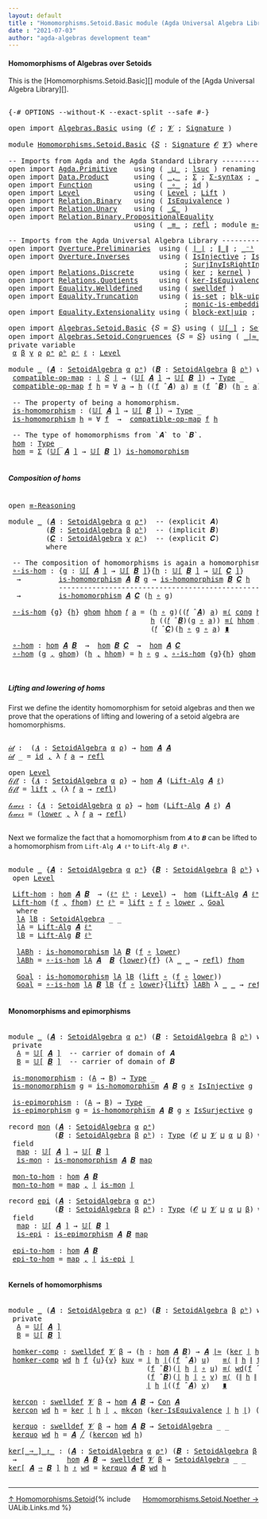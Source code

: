 ```yaml
---
layout: default
title : "Homomorphisms.Setoid.Basic module (Agda Universal Algebra Library)"
date : "2021-07-03"
author: "agda-algebras development team"
---
```


#### <a id="homomorphisms-of-algebras-over-setoids">Homomorphisms of Algebras over Setoids</a>

This is the [Homomorphisms.Setoid.Basic][] module of the [Agda Universal Algebra Library][].

<pre class="Agda">

<a id="368" class="Symbol">{-#</a> <a id="372" class="Keyword">OPTIONS</a> <a id="380" class="Pragma">--without-K</a> <a id="392" class="Pragma">--exact-split</a> <a id="406" class="Pragma">--safe</a> <a id="413" class="Symbol">#-}</a>

<a id="418" class="Keyword">open</a> <a id="423" class="Keyword">import</a> <a id="430" href="Algebras.Basic.html" class="Module">Algebras.Basic</a> <a id="445" class="Keyword">using</a> <a id="451" class="Symbol">(</a><a id="452" href="Algebras.Basic.html#1142" class="Generalizable">𝓞</a> <a id="454" class="Symbol">;</a> <a id="456" href="Algebras.Basic.html#1144" class="Generalizable">𝓥</a> <a id="458" class="Symbol">;</a> <a id="460" href="Algebras.Basic.html#3870" class="Function">Signature</a> <a id="470" class="Symbol">)</a>

<a id="473" class="Keyword">module</a> <a id="480" href="Homomorphisms.Setoid.Basic.html" class="Module">Homomorphisms.Setoid.Basic</a> <a id="507" class="Symbol">{</a><a id="508" href="Homomorphisms.Setoid.Basic.html#508" class="Bound">𝑆</a> <a id="510" class="Symbol">:</a> <a id="512" href="Algebras.Basic.html#3870" class="Function">Signature</a> <a id="522" href="Algebras.Basic.html#1142" class="Generalizable">𝓞</a> <a id="524" href="Algebras.Basic.html#1144" class="Generalizable">𝓥</a><a id="525" class="Symbol">}</a> <a id="527" class="Keyword">where</a>

<a id="534" class="Comment">-- Imports from Agda and the Agda Standard Library ------------------------------------------</a>
<a id="628" class="Keyword">open</a> <a id="633" class="Keyword">import</a> <a id="640" href="Agda.Primitive.html" class="Module">Agda.Primitive</a>    <a id="658" class="Keyword">using</a> <a id="664" class="Symbol">(</a> <a id="666" href="Agda.Primitive.html#810" class="Primitive Operator">_⊔_</a> <a id="670" class="Symbol">;</a> <a id="672" href="Agda.Primitive.html#780" class="Primitive">lsuc</a> <a id="677" class="Symbol">)</a> <a id="679" class="Keyword">renaming</a> <a id="688" class="Symbol">(</a> <a id="690" href="Agda.Primitive.html#326" class="Primitive">Set</a> <a id="694" class="Symbol">to</a> <a id="697" class="Primitive">Type</a> <a id="702" class="Symbol">)</a>
<a id="704" class="Keyword">open</a> <a id="709" class="Keyword">import</a> <a id="716" href="Data.Product.html" class="Module">Data.Product</a>      <a id="734" class="Keyword">using</a> <a id="740" class="Symbol">(</a> <a id="742" href="Agda.Builtin.Sigma.html#236" class="InductiveConstructor Operator">_,_</a> <a id="746" class="Symbol">;</a> <a id="748" href="Agda.Builtin.Sigma.html#166" class="Record">Σ</a> <a id="750" class="Symbol">;</a> <a id="752" href="Data.Product.html#916" class="Function">Σ-syntax</a> <a id="761" class="Symbol">;</a> <a id="763" href="Data.Product.html#1167" class="Function Operator">_×_</a> <a id="767" class="Symbol">)</a>
<a id="769" class="Keyword">open</a> <a id="774" class="Keyword">import</a> <a id="781" href="Function.html" class="Module">Function</a>          <a id="799" class="Keyword">using</a> <a id="805" class="Symbol">(</a> <a id="807" href="Function.Base.html#1031" class="Function Operator">_∘_</a> <a id="811" class="Symbol">;</a> <a id="813" href="Function.Base.html#615" class="Function">id</a> <a id="816" class="Symbol">)</a>
<a id="818" class="Keyword">open</a> <a id="823" class="Keyword">import</a> <a id="830" href="Level.html" class="Module">Level</a>             <a id="848" class="Keyword">using</a> <a id="854" class="Symbol">(</a> <a id="856" href="Agda.Primitive.html#597" class="Postulate">Level</a> <a id="862" class="Symbol">;</a> <a id="864" href="Level.html#400" class="Record">Lift</a> <a id="869" class="Symbol">)</a>
<a id="871" class="Keyword">open</a> <a id="876" class="Keyword">import</a> <a id="883" href="Relation.Binary.html" class="Module">Relation.Binary</a>   <a id="901" class="Keyword">using</a> <a id="907" class="Symbol">(</a> <a id="909" href="Relation.Binary.Structures.html#1522" class="Record">IsEquivalence</a> <a id="923" class="Symbol">)</a>
<a id="925" class="Keyword">open</a> <a id="930" class="Keyword">import</a> <a id="937" href="Relation.Unary.html" class="Module">Relation.Unary</a>    <a id="955" class="Keyword">using</a> <a id="961" class="Symbol">(</a> <a id="963" href="Relation.Unary.html#1742" class="Function Operator">_⊆_</a> <a id="967" class="Symbol">)</a>
<a id="969" class="Keyword">open</a> <a id="974" class="Keyword">import</a> <a id="981" href="Relation.Binary.PropositionalEquality.html" class="Module">Relation.Binary.PropositionalEquality</a>
                              <a id="1049" class="Keyword">using</a> <a id="1055" class="Symbol">(</a> <a id="1057" href="Agda.Builtin.Equality.html#151" class="Datatype Operator">_≡_</a> <a id="1061" class="Symbol">;</a> <a id="1063" href="Agda.Builtin.Equality.html#208" class="InductiveConstructor">refl</a> <a id="1068" class="Symbol">;</a> <a id="1070" class="Keyword">module</a> <a id="1077" href="Relation.Binary.PropositionalEquality.Core.html#2708" class="Module">≡-Reasoning</a> <a id="1089" class="Symbol">;</a> <a id="1091" href="Relation.Binary.PropositionalEquality.Core.html#1130" class="Function">cong</a> <a id="1096" class="Symbol">)</a>

<a id="1099" class="Comment">-- Imports from the Agda Universal Algebra Library ------------------------------------------</a>
<a id="1193" class="Keyword">open</a> <a id="1198" class="Keyword">import</a> <a id="1205" href="Overture.Preliminaries.html" class="Module">Overture.Preliminaries</a>  <a id="1229" class="Keyword">using</a> <a id="1235" class="Symbol">(</a> <a id="1237" href="Overture.Preliminaries.html#4379" class="Function Operator">∣_∣</a> <a id="1241" class="Symbol">;</a> <a id="1243" href="Overture.Preliminaries.html#4417" class="Function Operator">∥_∥</a> <a id="1247" class="Symbol">;</a> <a id="1249" href="Overture.Preliminaries.html#5082" class="Function Operator">_⁻¹</a> <a id="1253" class="Symbol">;</a> <a id="1255" href="Overture.Preliminaries.html#9541" class="Function Operator">_≈_</a><a id="1258" class="Symbol">)</a>
<a id="1260" class="Keyword">open</a> <a id="1265" class="Keyword">import</a> <a id="1272" href="Overture.Inverses.html" class="Module">Overture.Inverses</a>       <a id="1296" class="Keyword">using</a> <a id="1302" class="Symbol">(</a> <a id="1304" href="Overture.Inverses.html#2501" class="Function">IsInjective</a> <a id="1316" class="Symbol">;</a> <a id="1318" href="Overture.Inverses.html#3374" class="Function">IsSurjective</a> <a id="1331" class="Symbol">;</a> <a id="1333" href="Overture.Inverses.html#3628" class="Function">SurjInv</a>
                                          <a id="1383" class="Symbol">;</a> <a id="1385" href="Overture.Inverses.html#3938" class="Function">SurjInvIsRightInv</a> <a id="1403" class="Symbol">;</a> <a id="1405" href="Overture.Inverses.html#4121" class="Function">epic-factor</a> <a id="1417" class="Symbol">)</a>
<a id="1419" class="Keyword">open</a> <a id="1424" class="Keyword">import</a> <a id="1431" href="Relations.Discrete.html" class="Module">Relations.Discrete</a>      <a id="1455" class="Keyword">using</a> <a id="1461" class="Symbol">(</a> <a id="1463" href="Relations.Discrete.html#3821" class="Function">ker</a> <a id="1467" class="Symbol">;</a> <a id="1469" href="Relations.Discrete.html#4051" class="Function">kernel</a> <a id="1476" class="Symbol">)</a>
<a id="1478" class="Keyword">open</a> <a id="1483" class="Keyword">import</a> <a id="1490" href="Relations.Quotients.html" class="Module">Relations.Quotients</a>     <a id="1514" class="Keyword">using</a> <a id="1520" class="Symbol">(</a> <a id="1522" href="Relations.Quotients.html#2894" class="Function">ker-IsEquivalence</a> <a id="1540" class="Symbol">)</a>
<a id="1542" class="Keyword">open</a> <a id="1547" class="Keyword">import</a> <a id="1554" href="Equality.Welldefined.html" class="Module">Equality.Welldefined</a>    <a id="1578" class="Keyword">using</a> <a id="1584" class="Symbol">(</a> <a id="1586" href="Equality.Welldefined.html#2646" class="Function">swelldef</a> <a id="1595" class="Symbol">)</a>
<a id="1597" class="Keyword">open</a> <a id="1602" class="Keyword">import</a> <a id="1609" href="Equality.Truncation.html" class="Module">Equality.Truncation</a>     <a id="1633" class="Keyword">using</a> <a id="1639" class="Symbol">(</a> <a id="1641" href="Equality.Truncation.html#6610" class="Function">is-set</a> <a id="1648" class="Symbol">;</a> <a id="1650" href="Equality.Truncation.html#10868" class="Function">blk-uip</a> <a id="1658" class="Symbol">;</a> <a id="1660" href="Equality.Truncation.html#7381" class="Function">is-embedding</a>
                                          <a id="1715" class="Symbol">;</a> <a id="1717" href="Equality.Truncation.html#9444" class="Function">monic-is-embedding|Set</a> <a id="1740" class="Symbol">)</a>
<a id="1742" class="Keyword">open</a> <a id="1747" class="Keyword">import</a> <a id="1754" href="Equality.Extensionality.html" class="Module">Equality.Extensionality</a> <a id="1778" class="Keyword">using</a> <a id="1784" class="Symbol">(</a> <a id="1786" href="Equality.Extensionality.html#4859" class="Function">block-ext|uip</a> <a id="1800" class="Symbol">;</a> <a id="1802" href="Equality.Extensionality.html#3272" class="Function">pred-ext</a> <a id="1811" class="Symbol">)</a>

<a id="1814" class="Keyword">open</a> <a id="1819" class="Keyword">import</a> <a id="1826" href="Algebras.Setoid.Basic.html" class="Module">Algebras.Setoid.Basic</a> <a id="1848" class="Symbol">{</a><a id="1849" class="Argument">𝑆</a> <a id="1851" class="Symbol">=</a> <a id="1853" href="Homomorphisms.Setoid.Basic.html#508" class="Bound">𝑆</a><a id="1854" class="Symbol">}</a> <a id="1856" class="Keyword">using</a> <a id="1862" class="Symbol">(</a> <a id="1864" href="Algebras.Setoid.Basic.html#3905" class="Function Operator">𝕌[_]</a> <a id="1869" class="Symbol">;</a> <a id="1871" href="Algebras.Setoid.Basic.html#3242" class="Record">SetoidAlgebra</a> <a id="1885" class="Symbol">;</a> <a id="1887" href="Algebras.Setoid.Basic.html#4537" class="Function Operator">_̂_</a> <a id="1891" class="Symbol">;</a> <a id="1893" href="Algebras.Setoid.Basic.html#4777" class="Function">Lift-Alg</a> <a id="1902" class="Symbol">)</a>
<a id="1904" class="Keyword">open</a> <a id="1909" class="Keyword">import</a> <a id="1916" href="Algebras.Setoid.Congruences.html" class="Module">Algebras.Setoid.Congruences</a> <a id="1944" class="Symbol">{</a><a id="1945" class="Argument">𝑆</a> <a id="1947" class="Symbol">=</a> <a id="1949" href="Homomorphisms.Setoid.Basic.html#508" class="Bound">𝑆</a><a id="1950" class="Symbol">}</a> <a id="1952" class="Keyword">using</a> <a id="1958" class="Symbol">(</a> <a id="1960" href="Algebras.Setoid.Congruences.html#1841" class="Function Operator">_∣≈_</a> <a id="1965" class="Symbol">;</a> <a id="1967" href="Algebras.Setoid.Congruences.html#2724" class="Function">Con</a> <a id="1971" class="Symbol">;</a> <a id="1973" href="Algebras.Setoid.Congruences.html#2512" class="Record">IsCongruence</a> <a id="1986" class="Symbol">;</a> <a id="1988" href="Algebras.Setoid.Congruences.html#2608" class="InductiveConstructor">mkcon</a> <a id="1994" class="Symbol">;</a> <a id="1996" href="Algebras.Setoid.Congruences.html#3712" class="Function Operator">_╱_</a><a id="1999" class="Symbol">)</a>
<a id="2001" class="Keyword">private</a> <a id="2009" class="Keyword">variable</a>
 <a id="2019" href="Homomorphisms.Setoid.Basic.html#2019" class="Generalizable">α</a> <a id="2021" href="Homomorphisms.Setoid.Basic.html#2021" class="Generalizable">β</a> <a id="2023" href="Homomorphisms.Setoid.Basic.html#2023" class="Generalizable">γ</a> <a id="2025" href="Homomorphisms.Setoid.Basic.html#2025" class="Generalizable">ρ</a> <a id="2027" href="Homomorphisms.Setoid.Basic.html#2027" class="Generalizable">ρᵃ</a> <a id="2030" href="Homomorphisms.Setoid.Basic.html#2030" class="Generalizable">ρᵇ</a> <a id="2033" href="Homomorphisms.Setoid.Basic.html#2033" class="Generalizable">ρᶜ</a> <a id="2036" href="Homomorphisms.Setoid.Basic.html#2036" class="Generalizable">ℓ</a> <a id="2038" class="Symbol">:</a> <a id="2040" href="Agda.Primitive.html#597" class="Postulate">Level</a>

<a id="2047" class="Keyword">module</a> <a id="2054" href="Homomorphisms.Setoid.Basic.html#2054" class="Module">_</a> <a id="2056" class="Symbol">(</a><a id="2057" href="Homomorphisms.Setoid.Basic.html#2057" class="Bound">𝑨</a> <a id="2059" class="Symbol">:</a> <a id="2061" href="Algebras.Setoid.Basic.html#3242" class="Record">SetoidAlgebra</a> <a id="2075" href="Homomorphisms.Setoid.Basic.html#2019" class="Generalizable">α</a> <a id="2077" href="Homomorphisms.Setoid.Basic.html#2027" class="Generalizable">ρᵃ</a><a id="2079" class="Symbol">)</a> <a id="2081" class="Symbol">(</a><a id="2082" href="Homomorphisms.Setoid.Basic.html#2082" class="Bound">𝑩</a> <a id="2084" class="Symbol">:</a> <a id="2086" href="Algebras.Setoid.Basic.html#3242" class="Record">SetoidAlgebra</a> <a id="2100" href="Homomorphisms.Setoid.Basic.html#2021" class="Generalizable">β</a> <a id="2102" href="Homomorphisms.Setoid.Basic.html#2030" class="Generalizable">ρᵇ</a><a id="2104" class="Symbol">)</a> <a id="2106" class="Keyword">where</a>
 <a id="2113" href="Homomorphisms.Setoid.Basic.html#2113" class="Function">compatible-op-map</a> <a id="2131" class="Symbol">:</a> <a id="2133" href="Overture.Preliminaries.html#4379" class="Function Operator">∣</a> <a id="2135" href="Homomorphisms.Setoid.Basic.html#508" class="Bound">𝑆</a> <a id="2137" href="Overture.Preliminaries.html#4379" class="Function Operator">∣</a> <a id="2139" class="Symbol">→</a> <a id="2141" class="Symbol">(</a><a id="2142" href="Algebras.Setoid.Basic.html#3905" class="Function Operator">𝕌[</a> <a id="2145" href="Homomorphisms.Setoid.Basic.html#2057" class="Bound">𝑨</a> <a id="2147" href="Algebras.Setoid.Basic.html#3905" class="Function Operator">]</a> <a id="2149" class="Symbol">→</a> <a id="2151" href="Algebras.Setoid.Basic.html#3905" class="Function Operator">𝕌[</a> <a id="2154" href="Homomorphisms.Setoid.Basic.html#2082" class="Bound">𝑩</a> <a id="2156" href="Algebras.Setoid.Basic.html#3905" class="Function Operator">]</a><a id="2157" class="Symbol">)</a> <a id="2159" class="Symbol">→</a> <a id="2161" href="Homomorphisms.Setoid.Basic.html#697" class="Primitive">Type</a> <a id="2166" class="Symbol">_</a>
 <a id="2169" href="Homomorphisms.Setoid.Basic.html#2113" class="Function">compatible-op-map</a> <a id="2187" href="Homomorphisms.Setoid.Basic.html#2187" class="Bound">f</a> <a id="2189" href="Homomorphisms.Setoid.Basic.html#2189" class="Bound">h</a> <a id="2191" class="Symbol">=</a> <a id="2193" class="Symbol">∀</a> <a id="2195" href="Homomorphisms.Setoid.Basic.html#2195" class="Bound">a</a> <a id="2197" class="Symbol">→</a> <a id="2199" href="Homomorphisms.Setoid.Basic.html#2189" class="Bound">h</a> <a id="2201" class="Symbol">((</a><a id="2203" href="Homomorphisms.Setoid.Basic.html#2187" class="Bound">f</a> <a id="2205" href="Algebras.Setoid.Basic.html#4537" class="Function Operator">̂</a> <a id="2207" href="Homomorphisms.Setoid.Basic.html#2057" class="Bound">𝑨</a><a id="2208" class="Symbol">)</a> <a id="2210" href="Homomorphisms.Setoid.Basic.html#2195" class="Bound">a</a><a id="2211" class="Symbol">)</a> <a id="2213" href="Agda.Builtin.Equality.html#151" class="Datatype Operator">≡</a> <a id="2215" class="Symbol">(</a><a id="2216" href="Homomorphisms.Setoid.Basic.html#2187" class="Bound">f</a> <a id="2218" href="Algebras.Setoid.Basic.html#4537" class="Function Operator">̂</a> <a id="2220" href="Homomorphisms.Setoid.Basic.html#2082" class="Bound">𝑩</a><a id="2221" class="Symbol">)</a> <a id="2223" class="Symbol">(</a><a id="2224" href="Homomorphisms.Setoid.Basic.html#2189" class="Bound">h</a> <a id="2226" href="Function.Base.html#1031" class="Function Operator">∘</a> <a id="2228" href="Homomorphisms.Setoid.Basic.html#2195" class="Bound">a</a><a id="2229" class="Symbol">)</a>

 <a id="2233" class="Comment">-- The property of being a homomorphism.</a>
 <a id="2275" href="Homomorphisms.Setoid.Basic.html#2275" class="Function">is-homomorphism</a> <a id="2291" class="Symbol">:</a> <a id="2293" class="Symbol">(</a><a id="2294" href="Algebras.Setoid.Basic.html#3905" class="Function Operator">𝕌[</a> <a id="2297" href="Homomorphisms.Setoid.Basic.html#2057" class="Bound">𝑨</a> <a id="2299" href="Algebras.Setoid.Basic.html#3905" class="Function Operator">]</a> <a id="2301" class="Symbol">→</a> <a id="2303" href="Algebras.Setoid.Basic.html#3905" class="Function Operator">𝕌[</a> <a id="2306" href="Homomorphisms.Setoid.Basic.html#2082" class="Bound">𝑩</a> <a id="2308" href="Algebras.Setoid.Basic.html#3905" class="Function Operator">]</a><a id="2309" class="Symbol">)</a> <a id="2311" class="Symbol">→</a> <a id="2313" href="Homomorphisms.Setoid.Basic.html#697" class="Primitive">Type</a> <a id="2318" class="Symbol">_</a>
 <a id="2321" href="Homomorphisms.Setoid.Basic.html#2275" class="Function">is-homomorphism</a> <a id="2337" href="Homomorphisms.Setoid.Basic.html#2337" class="Bound">h</a> <a id="2339" class="Symbol">=</a> <a id="2341" class="Symbol">∀</a> <a id="2343" href="Homomorphisms.Setoid.Basic.html#2343" class="Bound">f</a>  <a id="2346" class="Symbol">→</a>  <a id="2349" href="Homomorphisms.Setoid.Basic.html#2113" class="Function">compatible-op-map</a> <a id="2367" href="Homomorphisms.Setoid.Basic.html#2343" class="Bound">f</a> <a id="2369" href="Homomorphisms.Setoid.Basic.html#2337" class="Bound">h</a>

 <a id="2373" class="Comment">-- The type of homomorphisms from `𝑨` to `𝑩`.</a>
 <a id="2420" href="Homomorphisms.Setoid.Basic.html#2420" class="Function">hom</a> <a id="2424" class="Symbol">:</a> <a id="2426" href="Homomorphisms.Setoid.Basic.html#697" class="Primitive">Type</a> <a id="2431" class="Symbol">_</a>
 <a id="2434" href="Homomorphisms.Setoid.Basic.html#2420" class="Function">hom</a> <a id="2438" class="Symbol">=</a> <a id="2440" href="Agda.Builtin.Sigma.html#166" class="Record">Σ</a> <a id="2442" class="Symbol">(</a><a id="2443" href="Algebras.Setoid.Basic.html#3905" class="Function Operator">𝕌[</a> <a id="2446" href="Homomorphisms.Setoid.Basic.html#2057" class="Bound">𝑨</a> <a id="2448" href="Algebras.Setoid.Basic.html#3905" class="Function Operator">]</a> <a id="2450" class="Symbol">→</a> <a id="2452" href="Algebras.Setoid.Basic.html#3905" class="Function Operator">𝕌[</a> <a id="2455" href="Homomorphisms.Setoid.Basic.html#2082" class="Bound">𝑩</a> <a id="2457" href="Algebras.Setoid.Basic.html#3905" class="Function Operator">]</a><a id="2458" class="Symbol">)</a> <a id="2460" href="Homomorphisms.Setoid.Basic.html#2275" class="Function">is-homomorphism</a>

</pre>

##### <a id="composition-of-homs">Composition of homs</a>

<pre class="Agda">

<a id="2562" class="Keyword">open</a> <a id="2567" href="Relation.Binary.PropositionalEquality.Core.html#2708" class="Module">≡-Reasoning</a>

<a id="2580" class="Keyword">module</a> <a id="2587" href="Homomorphisms.Setoid.Basic.html#2587" class="Module">_</a> <a id="2589" class="Symbol">(</a><a id="2590" href="Homomorphisms.Setoid.Basic.html#2590" class="Bound">𝑨</a> <a id="2592" class="Symbol">:</a> <a id="2594" href="Algebras.Setoid.Basic.html#3242" class="Record">SetoidAlgebra</a> <a id="2608" href="Homomorphisms.Setoid.Basic.html#2019" class="Generalizable">α</a> <a id="2610" href="Homomorphisms.Setoid.Basic.html#2027" class="Generalizable">ρᵃ</a><a id="2612" class="Symbol">)</a>  <a id="2615" class="Comment">-- (explicit 𝑨)</a>
         <a id="2640" class="Symbol">(</a><a id="2641" href="Homomorphisms.Setoid.Basic.html#2641" class="Bound">𝑩</a> <a id="2643" class="Symbol">:</a> <a id="2645" href="Algebras.Setoid.Basic.html#3242" class="Record">SetoidAlgebra</a> <a id="2659" href="Homomorphisms.Setoid.Basic.html#2021" class="Generalizable">β</a> <a id="2661" href="Homomorphisms.Setoid.Basic.html#2030" class="Generalizable">ρᵇ</a><a id="2663" class="Symbol">)</a>  <a id="2666" class="Comment">-- (implicit 𝑩)</a>
         <a id="2691" class="Symbol">(</a><a id="2692" href="Homomorphisms.Setoid.Basic.html#2692" class="Bound">𝑪</a> <a id="2694" class="Symbol">:</a> <a id="2696" href="Algebras.Setoid.Basic.html#3242" class="Record">SetoidAlgebra</a> <a id="2710" href="Homomorphisms.Setoid.Basic.html#2023" class="Generalizable">γ</a> <a id="2712" href="Homomorphisms.Setoid.Basic.html#2033" class="Generalizable">ρᶜ</a><a id="2714" class="Symbol">)</a>  <a id="2717" class="Comment">-- (explicit 𝑪)</a>
         <a id="2742" class="Keyword">where</a>

 <a id="2750" class="Comment">-- The composition of homomorphisms is again a homomorphism.</a>
 <a id="2812" href="Homomorphisms.Setoid.Basic.html#2812" class="Function">∘-is-hom</a> <a id="2821" class="Symbol">:</a> <a id="2823" class="Symbol">{</a><a id="2824" href="Homomorphisms.Setoid.Basic.html#2824" class="Bound">g</a> <a id="2826" class="Symbol">:</a> <a id="2828" href="Algebras.Setoid.Basic.html#3905" class="Function Operator">𝕌[</a> <a id="2831" href="Homomorphisms.Setoid.Basic.html#2590" class="Bound">𝑨</a> <a id="2833" href="Algebras.Setoid.Basic.html#3905" class="Function Operator">]</a> <a id="2835" class="Symbol">→</a> <a id="2837" href="Algebras.Setoid.Basic.html#3905" class="Function Operator">𝕌[</a> <a id="2840" href="Homomorphisms.Setoid.Basic.html#2641" class="Bound">𝑩</a> <a id="2842" href="Algebras.Setoid.Basic.html#3905" class="Function Operator">]</a><a id="2843" class="Symbol">}{</a><a id="2845" href="Homomorphisms.Setoid.Basic.html#2845" class="Bound">h</a> <a id="2847" class="Symbol">:</a> <a id="2849" href="Algebras.Setoid.Basic.html#3905" class="Function Operator">𝕌[</a> <a id="2852" href="Homomorphisms.Setoid.Basic.html#2641" class="Bound">𝑩</a> <a id="2854" href="Algebras.Setoid.Basic.html#3905" class="Function Operator">]</a> <a id="2856" class="Symbol">→</a> <a id="2858" href="Algebras.Setoid.Basic.html#3905" class="Function Operator">𝕌[</a> <a id="2861" href="Homomorphisms.Setoid.Basic.html#2692" class="Bound">𝑪</a> <a id="2863" href="Algebras.Setoid.Basic.html#3905" class="Function Operator">]</a><a id="2864" class="Symbol">}</a>
  <a id="2868" class="Symbol">→</a>         <a id="2878" href="Homomorphisms.Setoid.Basic.html#2275" class="Function">is-homomorphism</a> <a id="2894" href="Homomorphisms.Setoid.Basic.html#2590" class="Bound">𝑨</a> <a id="2896" href="Homomorphisms.Setoid.Basic.html#2641" class="Bound">𝑩</a> <a id="2898" href="Homomorphisms.Setoid.Basic.html#2824" class="Bound">g</a> <a id="2900" class="Symbol">→</a> <a id="2902" href="Homomorphisms.Setoid.Basic.html#2275" class="Function">is-homomorphism</a> <a id="2918" href="Homomorphisms.Setoid.Basic.html#2641" class="Bound">𝑩</a> <a id="2920" href="Homomorphisms.Setoid.Basic.html#2692" class="Bound">𝑪</a> <a id="2922" href="Homomorphisms.Setoid.Basic.html#2845" class="Bound">h</a>
            <a id="2936" class="Comment">-------------------------------------------------</a>
  <a id="2988" class="Symbol">→</a>         <a id="2998" href="Homomorphisms.Setoid.Basic.html#2275" class="Function">is-homomorphism</a> <a id="3014" href="Homomorphisms.Setoid.Basic.html#2590" class="Bound">𝑨</a> <a id="3016" href="Homomorphisms.Setoid.Basic.html#2692" class="Bound">𝑪</a> <a id="3018" class="Symbol">(</a><a id="3019" href="Homomorphisms.Setoid.Basic.html#2845" class="Bound">h</a> <a id="3021" href="Function.Base.html#1031" class="Function Operator">∘</a> <a id="3023" href="Homomorphisms.Setoid.Basic.html#2824" class="Bound">g</a><a id="3024" class="Symbol">)</a>

 <a id="3028" href="Homomorphisms.Setoid.Basic.html#2812" class="Function">∘-is-hom</a> <a id="3037" class="Symbol">{</a><a id="3038" href="Homomorphisms.Setoid.Basic.html#3038" class="Bound">g</a><a id="3039" class="Symbol">}</a> <a id="3041" class="Symbol">{</a><a id="3042" href="Homomorphisms.Setoid.Basic.html#3042" class="Bound">h</a><a id="3043" class="Symbol">}</a> <a id="3045" href="Homomorphisms.Setoid.Basic.html#3045" class="Bound">ghom</a> <a id="3050" href="Homomorphisms.Setoid.Basic.html#3050" class="Bound">hhom</a> <a id="3055" href="Homomorphisms.Setoid.Basic.html#3055" class="Bound">𝑓</a> <a id="3057" href="Homomorphisms.Setoid.Basic.html#3057" class="Bound">a</a> <a id="3059" class="Symbol">=</a> <a id="3061" class="Symbol">(</a><a id="3062" href="Homomorphisms.Setoid.Basic.html#3042" class="Bound">h</a> <a id="3064" href="Function.Base.html#1031" class="Function Operator">∘</a> <a id="3066" href="Homomorphisms.Setoid.Basic.html#3038" class="Bound">g</a><a id="3067" class="Symbol">)((</a><a id="3070" href="Homomorphisms.Setoid.Basic.html#3055" class="Bound">𝑓</a> <a id="3072" href="Algebras.Setoid.Basic.html#4537" class="Function Operator">̂</a> <a id="3074" href="Homomorphisms.Setoid.Basic.html#2590" class="Bound">𝑨</a><a id="3075" class="Symbol">)</a> <a id="3077" href="Homomorphisms.Setoid.Basic.html#3057" class="Bound">a</a><a id="3078" class="Symbol">)</a> <a id="3080" href="Relation.Binary.PropositionalEquality.Core.html#2923" class="Function">≡⟨</a> <a id="3083" href="Relation.Binary.PropositionalEquality.Core.html#1130" class="Function">cong</a> <a id="3088" href="Homomorphisms.Setoid.Basic.html#3042" class="Bound">h</a> <a id="3090" class="Symbol">(</a> <a id="3092" href="Homomorphisms.Setoid.Basic.html#3045" class="Bound">ghom</a> <a id="3097" href="Homomorphisms.Setoid.Basic.html#3055" class="Bound">𝑓</a> <a id="3099" href="Homomorphisms.Setoid.Basic.html#3057" class="Bound">a</a> <a id="3101" class="Symbol">)</a> <a id="3103" href="Relation.Binary.PropositionalEquality.Core.html#2923" class="Function">⟩</a>
                                  <a id="3139" href="Homomorphisms.Setoid.Basic.html#3042" class="Bound">h</a> <a id="3141" class="Symbol">((</a><a id="3143" href="Homomorphisms.Setoid.Basic.html#3055" class="Bound">𝑓</a> <a id="3145" href="Algebras.Setoid.Basic.html#4537" class="Function Operator">̂</a> <a id="3147" href="Homomorphisms.Setoid.Basic.html#2641" class="Bound">𝑩</a><a id="3148" class="Symbol">)(</a><a id="3150" href="Homomorphisms.Setoid.Basic.html#3038" class="Bound">g</a> <a id="3152" href="Function.Base.html#1031" class="Function Operator">∘</a> <a id="3154" href="Homomorphisms.Setoid.Basic.html#3057" class="Bound">a</a><a id="3155" class="Symbol">))</a> <a id="3158" href="Relation.Binary.PropositionalEquality.Core.html#2923" class="Function">≡⟨</a> <a id="3161" href="Homomorphisms.Setoid.Basic.html#3050" class="Bound">hhom</a> <a id="3166" href="Homomorphisms.Setoid.Basic.html#3055" class="Bound">𝑓</a> <a id="3168" class="Symbol">(</a> <a id="3170" href="Homomorphisms.Setoid.Basic.html#3038" class="Bound">g</a> <a id="3172" href="Function.Base.html#1031" class="Function Operator">∘</a> <a id="3174" href="Homomorphisms.Setoid.Basic.html#3057" class="Bound">a</a> <a id="3176" class="Symbol">)</a> <a id="3178" href="Relation.Binary.PropositionalEquality.Core.html#2923" class="Function">⟩</a>
                                  <a id="3214" class="Symbol">(</a><a id="3215" href="Homomorphisms.Setoid.Basic.html#3055" class="Bound">𝑓</a> <a id="3217" href="Algebras.Setoid.Basic.html#4537" class="Function Operator">̂</a> <a id="3219" href="Homomorphisms.Setoid.Basic.html#2692" class="Bound">𝑪</a><a id="3220" class="Symbol">)(</a><a id="3222" href="Homomorphisms.Setoid.Basic.html#3042" class="Bound">h</a> <a id="3224" href="Function.Base.html#1031" class="Function Operator">∘</a> <a id="3226" href="Homomorphisms.Setoid.Basic.html#3038" class="Bound">g</a> <a id="3228" href="Function.Base.html#1031" class="Function Operator">∘</a> <a id="3230" href="Homomorphisms.Setoid.Basic.html#3057" class="Bound">a</a><a id="3231" class="Symbol">)</a> <a id="3233" href="Relation.Binary.PropositionalEquality.Core.html#3105" class="Function Operator">∎</a>

 <a id="3237" href="Homomorphisms.Setoid.Basic.html#3237" class="Function">∘-hom</a> <a id="3243" class="Symbol">:</a> <a id="3245" href="Homomorphisms.Setoid.Basic.html#2420" class="Function">hom</a> <a id="3249" href="Homomorphisms.Setoid.Basic.html#2590" class="Bound">𝑨</a> <a id="3251" href="Homomorphisms.Setoid.Basic.html#2641" class="Bound">𝑩</a>  <a id="3254" class="Symbol">→</a>  <a id="3257" href="Homomorphisms.Setoid.Basic.html#2420" class="Function">hom</a> <a id="3261" href="Homomorphisms.Setoid.Basic.html#2641" class="Bound">𝑩</a> <a id="3263" href="Homomorphisms.Setoid.Basic.html#2692" class="Bound">𝑪</a>  <a id="3266" class="Symbol">→</a>  <a id="3269" href="Homomorphisms.Setoid.Basic.html#2420" class="Function">hom</a> <a id="3273" href="Homomorphisms.Setoid.Basic.html#2590" class="Bound">𝑨</a> <a id="3275" href="Homomorphisms.Setoid.Basic.html#2692" class="Bound">𝑪</a>
 <a id="3278" href="Homomorphisms.Setoid.Basic.html#3237" class="Function">∘-hom</a> <a id="3284" class="Symbol">(</a><a id="3285" href="Homomorphisms.Setoid.Basic.html#3285" class="Bound">g</a> <a id="3287" href="Agda.Builtin.Sigma.html#236" class="InductiveConstructor Operator">,</a> <a id="3289" href="Homomorphisms.Setoid.Basic.html#3289" class="Bound">ghom</a><a id="3293" class="Symbol">)</a> <a id="3295" class="Symbol">(</a><a id="3296" href="Homomorphisms.Setoid.Basic.html#3296" class="Bound">h</a> <a id="3298" href="Agda.Builtin.Sigma.html#236" class="InductiveConstructor Operator">,</a> <a id="3300" href="Homomorphisms.Setoid.Basic.html#3300" class="Bound">hhom</a><a id="3304" class="Symbol">)</a> <a id="3306" class="Symbol">=</a> <a id="3308" href="Homomorphisms.Setoid.Basic.html#3296" class="Bound">h</a> <a id="3310" href="Function.Base.html#1031" class="Function Operator">∘</a> <a id="3312" href="Homomorphisms.Setoid.Basic.html#3285" class="Bound">g</a> <a id="3314" href="Agda.Builtin.Sigma.html#236" class="InductiveConstructor Operator">,</a> <a id="3316" href="Homomorphisms.Setoid.Basic.html#2812" class="Function">∘-is-hom</a> <a id="3325" class="Symbol">{</a><a id="3326" href="Homomorphisms.Setoid.Basic.html#3285" class="Bound">g</a><a id="3327" class="Symbol">}{</a><a id="3329" href="Homomorphisms.Setoid.Basic.html#3296" class="Bound">h</a><a id="3330" class="Symbol">}</a> <a id="3332" href="Homomorphisms.Setoid.Basic.html#3289" class="Bound">ghom</a> <a id="3337" href="Homomorphisms.Setoid.Basic.html#3300" class="Bound">hhom</a> 


</pre>

##### <a id="lifting-and-lowering">Lifting and lowering of homs</a>

First we define the identity homomorphism for setoid algebras and then we prove that the operations of lifting and lowering of a setoid algebra are homomorphisms.

<pre class="Agda">

<a id="𝒾𝒹"></a><a id="3604" href="Homomorphisms.Setoid.Basic.html#3604" class="Function">𝒾𝒹</a> <a id="3607" class="Symbol">:</a>  <a id="3610" class="Symbol">(</a><a id="3611" href="Homomorphisms.Setoid.Basic.html#3611" class="Bound">𝑨</a> <a id="3613" class="Symbol">:</a> <a id="3615" href="Algebras.Setoid.Basic.html#3242" class="Record">SetoidAlgebra</a> <a id="3629" href="Homomorphisms.Setoid.Basic.html#2019" class="Generalizable">α</a> <a id="3631" href="Homomorphisms.Setoid.Basic.html#2025" class="Generalizable">ρ</a><a id="3632" class="Symbol">)</a> <a id="3634" class="Symbol">→</a> <a id="3636" href="Homomorphisms.Setoid.Basic.html#2420" class="Function">hom</a> <a id="3640" href="Homomorphisms.Setoid.Basic.html#3611" class="Bound">𝑨</a> <a id="3642" href="Homomorphisms.Setoid.Basic.html#3611" class="Bound">𝑨</a>
<a id="3644" href="Homomorphisms.Setoid.Basic.html#3604" class="Function">𝒾𝒹</a> <a id="3647" class="Symbol">_</a> <a id="3649" class="Symbol">=</a> <a id="3651" href="Function.Base.html#615" class="Function">id</a> <a id="3654" href="Agda.Builtin.Sigma.html#236" class="InductiveConstructor Operator">,</a> <a id="3656" class="Symbol">λ</a> <a id="3658" href="Homomorphisms.Setoid.Basic.html#3658" class="Bound">𝑓</a> <a id="3660" href="Homomorphisms.Setoid.Basic.html#3660" class="Bound">a</a> <a id="3662" class="Symbol">→</a> <a id="3664" href="Agda.Builtin.Equality.html#208" class="InductiveConstructor">refl</a>

<a id="3670" class="Keyword">open</a> <a id="3675" href="Level.html" class="Module">Level</a>
<a id="𝓁𝒾𝒻𝓉"></a><a id="3681" href="Homomorphisms.Setoid.Basic.html#3681" class="Function">𝓁𝒾𝒻𝓉</a> <a id="3686" class="Symbol">:</a> <a id="3688" class="Symbol">{</a><a id="3689" href="Homomorphisms.Setoid.Basic.html#3689" class="Bound">𝑨</a> <a id="3691" class="Symbol">:</a> <a id="3693" href="Algebras.Setoid.Basic.html#3242" class="Record">SetoidAlgebra</a> <a id="3707" href="Homomorphisms.Setoid.Basic.html#2019" class="Generalizable">α</a> <a id="3709" href="Homomorphisms.Setoid.Basic.html#2025" class="Generalizable">ρ</a><a id="3710" class="Symbol">}</a> <a id="3712" class="Symbol">→</a> <a id="3714" href="Homomorphisms.Setoid.Basic.html#2420" class="Function">hom</a> <a id="3718" href="Homomorphisms.Setoid.Basic.html#3689" class="Bound">𝑨</a> <a id="3720" class="Symbol">(</a><a id="3721" href="Algebras.Setoid.Basic.html#4777" class="Function">Lift-Alg</a> <a id="3730" href="Homomorphisms.Setoid.Basic.html#3689" class="Bound">𝑨</a> <a id="3732" href="Homomorphisms.Setoid.Basic.html#2036" class="Generalizable">ℓ</a><a id="3733" class="Symbol">)</a>
<a id="3735" href="Homomorphisms.Setoid.Basic.html#3681" class="Function">𝓁𝒾𝒻𝓉</a> <a id="3740" class="Symbol">=</a> <a id="3742" href="Level.html#457" class="InductiveConstructor">lift</a> <a id="3747" href="Agda.Builtin.Sigma.html#236" class="InductiveConstructor Operator">,</a> <a id="3749" class="Symbol">(λ</a> <a id="3752" href="Homomorphisms.Setoid.Basic.html#3752" class="Bound">𝑓</a> <a id="3754" href="Homomorphisms.Setoid.Basic.html#3754" class="Bound">a</a> <a id="3756" class="Symbol">→</a> <a id="3758" href="Agda.Builtin.Equality.html#208" class="InductiveConstructor">refl</a><a id="3762" class="Symbol">)</a>

<a id="𝓁ℴ𝓌ℯ𝓇"></a><a id="3765" href="Homomorphisms.Setoid.Basic.html#3765" class="Function">𝓁ℴ𝓌ℯ𝓇</a> <a id="3771" class="Symbol">:</a> <a id="3773" class="Symbol">{</a><a id="3774" href="Homomorphisms.Setoid.Basic.html#3774" class="Bound">𝑨</a> <a id="3776" class="Symbol">:</a> <a id="3778" href="Algebras.Setoid.Basic.html#3242" class="Record">SetoidAlgebra</a> <a id="3792" href="Homomorphisms.Setoid.Basic.html#2019" class="Generalizable">α</a> <a id="3794" href="Homomorphisms.Setoid.Basic.html#2025" class="Generalizable">ρ</a><a id="3795" class="Symbol">}</a> <a id="3797" class="Symbol">→</a> <a id="3799" href="Homomorphisms.Setoid.Basic.html#2420" class="Function">hom</a> <a id="3803" class="Symbol">(</a><a id="3804" href="Algebras.Setoid.Basic.html#4777" class="Function">Lift-Alg</a> <a id="3813" href="Homomorphisms.Setoid.Basic.html#3774" class="Bound">𝑨</a> <a id="3815" href="Homomorphisms.Setoid.Basic.html#2036" class="Generalizable">ℓ</a><a id="3816" class="Symbol">)</a> <a id="3818" href="Homomorphisms.Setoid.Basic.html#3774" class="Bound">𝑨</a>
<a id="3820" href="Homomorphisms.Setoid.Basic.html#3765" class="Function">𝓁ℴ𝓌ℯ𝓇</a> <a id="3826" class="Symbol">=</a> <a id="3828" class="Symbol">(</a><a id="3829" href="Level.html#470" class="Field">lower</a> <a id="3835" href="Agda.Builtin.Sigma.html#236" class="InductiveConstructor Operator">,</a> <a id="3837" class="Symbol">λ</a> <a id="3839" href="Homomorphisms.Setoid.Basic.html#3839" class="Bound">𝑓</a> <a id="3841" href="Homomorphisms.Setoid.Basic.html#3841" class="Bound">a</a> <a id="3843" class="Symbol">→</a> <a id="3845" href="Agda.Builtin.Equality.html#208" class="InductiveConstructor">refl</a><a id="3849" class="Symbol">)</a>

</pre>

Next we formalize the fact that a homomorphism from `𝑨` to `𝑩` can be lifted to a homomorphism from `Lift-Alg 𝑨 ℓᵃ` to `Lift-Alg 𝑩 ℓᵇ`.

<pre class="Agda">

<a id="4015" class="Keyword">module</a> <a id="4022" href="Homomorphisms.Setoid.Basic.html#4022" class="Module">_</a> <a id="4024" class="Symbol">{</a><a id="4025" href="Homomorphisms.Setoid.Basic.html#4025" class="Bound">𝑨</a> <a id="4027" class="Symbol">:</a> <a id="4029" href="Algebras.Setoid.Basic.html#3242" class="Record">SetoidAlgebra</a> <a id="4043" href="Homomorphisms.Setoid.Basic.html#2019" class="Generalizable">α</a> <a id="4045" href="Homomorphisms.Setoid.Basic.html#2027" class="Generalizable">ρᵃ</a><a id="4047" class="Symbol">}</a> <a id="4049" class="Symbol">{</a><a id="4050" href="Homomorphisms.Setoid.Basic.html#4050" class="Bound">𝑩</a> <a id="4052" class="Symbol">:</a> <a id="4054" href="Algebras.Setoid.Basic.html#3242" class="Record">SetoidAlgebra</a> <a id="4068" href="Homomorphisms.Setoid.Basic.html#2021" class="Generalizable">β</a> <a id="4070" href="Homomorphisms.Setoid.Basic.html#2030" class="Generalizable">ρᵇ</a><a id="4072" class="Symbol">}</a> <a id="4074" class="Keyword">where</a>
 <a id="4081" class="Keyword">open</a> <a id="4086" href="Level.html" class="Module">Level</a>

 <a id="4094" href="Homomorphisms.Setoid.Basic.html#4094" class="Function">Lift-hom</a> <a id="4103" class="Symbol">:</a> <a id="4105" href="Homomorphisms.Setoid.Basic.html#2420" class="Function">hom</a> <a id="4109" href="Homomorphisms.Setoid.Basic.html#4025" class="Bound">𝑨</a> <a id="4111" href="Homomorphisms.Setoid.Basic.html#4050" class="Bound">𝑩</a>  <a id="4114" class="Symbol">→</a> <a id="4116" class="Symbol">(</a><a id="4117" href="Homomorphisms.Setoid.Basic.html#4117" class="Bound">ℓᵃ</a> <a id="4120" href="Homomorphisms.Setoid.Basic.html#4120" class="Bound">ℓᵇ</a> <a id="4123" class="Symbol">:</a> <a id="4125" href="Agda.Primitive.html#597" class="Postulate">Level</a><a id="4130" class="Symbol">)</a> <a id="4132" class="Symbol">→</a>  <a id="4135" href="Homomorphisms.Setoid.Basic.html#2420" class="Function">hom</a> <a id="4139" class="Symbol">(</a><a id="4140" href="Algebras.Setoid.Basic.html#4777" class="Function">Lift-Alg</a> <a id="4149" href="Homomorphisms.Setoid.Basic.html#4025" class="Bound">𝑨</a> <a id="4151" href="Homomorphisms.Setoid.Basic.html#4117" class="Bound">ℓᵃ</a><a id="4153" class="Symbol">)</a> <a id="4155" class="Symbol">(</a><a id="4156" href="Algebras.Setoid.Basic.html#4777" class="Function">Lift-Alg</a> <a id="4165" href="Homomorphisms.Setoid.Basic.html#4050" class="Bound">𝑩</a> <a id="4167" href="Homomorphisms.Setoid.Basic.html#4120" class="Bound">ℓᵇ</a><a id="4169" class="Symbol">)</a>
 <a id="4172" href="Homomorphisms.Setoid.Basic.html#4094" class="Function">Lift-hom</a> <a id="4181" class="Symbol">(</a><a id="4182" href="Homomorphisms.Setoid.Basic.html#4182" class="Bound">f</a> <a id="4184" href="Agda.Builtin.Sigma.html#236" class="InductiveConstructor Operator">,</a> <a id="4186" href="Homomorphisms.Setoid.Basic.html#4186" class="Bound">fhom</a><a id="4190" class="Symbol">)</a> <a id="4192" href="Homomorphisms.Setoid.Basic.html#4192" class="Bound">ℓᵃ</a> <a id="4195" href="Homomorphisms.Setoid.Basic.html#4195" class="Bound">ℓᵇ</a> <a id="4198" class="Symbol">=</a> <a id="4200" href="Level.html#457" class="InductiveConstructor">lift</a> <a id="4205" href="Function.Base.html#1031" class="Function Operator">∘</a> <a id="4207" href="Homomorphisms.Setoid.Basic.html#4182" class="Bound">f</a> <a id="4209" href="Function.Base.html#1031" class="Function Operator">∘</a> <a id="4211" href="Level.html#470" class="Field">lower</a> <a id="4217" href="Agda.Builtin.Sigma.html#236" class="InductiveConstructor Operator">,</a> <a id="4219" href="Homomorphisms.Setoid.Basic.html#4405" class="Function">Goal</a>
  <a id="4226" class="Keyword">where</a>
  <a id="4234" href="Homomorphisms.Setoid.Basic.html#4234" class="Function">lA</a> <a id="4237" href="Homomorphisms.Setoid.Basic.html#4237" class="Function">lB</a> <a id="4240" class="Symbol">:</a> <a id="4242" href="Algebras.Setoid.Basic.html#3242" class="Record">SetoidAlgebra</a> <a id="4256" class="Symbol">_</a> <a id="4258" class="Symbol">_</a>
  <a id="4262" href="Homomorphisms.Setoid.Basic.html#4234" class="Function">lA</a> <a id="4265" class="Symbol">=</a> <a id="4267" href="Algebras.Setoid.Basic.html#4777" class="Function">Lift-Alg</a> <a id="4276" href="Homomorphisms.Setoid.Basic.html#4025" class="Bound">𝑨</a> <a id="4278" href="Homomorphisms.Setoid.Basic.html#4192" class="Bound">ℓᵃ</a>
  <a id="4283" href="Homomorphisms.Setoid.Basic.html#4237" class="Function">lB</a> <a id="4286" class="Symbol">=</a> <a id="4288" href="Algebras.Setoid.Basic.html#4777" class="Function">Lift-Alg</a> <a id="4297" href="Homomorphisms.Setoid.Basic.html#4050" class="Bound">𝑩</a> <a id="4299" href="Homomorphisms.Setoid.Basic.html#4195" class="Bound">ℓᵇ</a>

  <a id="4305" href="Homomorphisms.Setoid.Basic.html#4305" class="Function">lABh</a> <a id="4310" class="Symbol">:</a> <a id="4312" href="Homomorphisms.Setoid.Basic.html#2275" class="Function">is-homomorphism</a> <a id="4328" href="Homomorphisms.Setoid.Basic.html#4234" class="Function">lA</a> <a id="4331" href="Homomorphisms.Setoid.Basic.html#4050" class="Bound">𝑩</a> <a id="4333" class="Symbol">(</a><a id="4334" href="Homomorphisms.Setoid.Basic.html#4182" class="Bound">f</a> <a id="4336" href="Function.Base.html#1031" class="Function Operator">∘</a> <a id="4338" href="Level.html#470" class="Field">lower</a><a id="4343" class="Symbol">)</a>
  <a id="4347" href="Homomorphisms.Setoid.Basic.html#4305" class="Function">lABh</a> <a id="4352" class="Symbol">=</a> <a id="4354" href="Homomorphisms.Setoid.Basic.html#2812" class="Function">∘-is-hom</a> <a id="4363" href="Homomorphisms.Setoid.Basic.html#4234" class="Function">lA</a> <a id="4366" href="Homomorphisms.Setoid.Basic.html#4025" class="Bound">𝑨</a>  <a id="4369" href="Homomorphisms.Setoid.Basic.html#4050" class="Bound">𝑩</a> <a id="4371" class="Symbol">{</a><a id="4372" href="Level.html#470" class="Field">lower</a><a id="4377" class="Symbol">}{</a><a id="4379" href="Homomorphisms.Setoid.Basic.html#4182" class="Bound">f</a><a id="4380" class="Symbol">}</a> <a id="4382" class="Symbol">(λ</a> <a id="4385" href="Homomorphisms.Setoid.Basic.html#4385" class="Bound">_</a> <a id="4387" href="Homomorphisms.Setoid.Basic.html#4387" class="Bound">_</a> <a id="4389" class="Symbol">→</a> <a id="4391" href="Agda.Builtin.Equality.html#208" class="InductiveConstructor">refl</a><a id="4395" class="Symbol">)</a> <a id="4397" href="Homomorphisms.Setoid.Basic.html#4186" class="Bound">fhom</a>

  <a id="4405" href="Homomorphisms.Setoid.Basic.html#4405" class="Function">Goal</a> <a id="4410" class="Symbol">:</a> <a id="4412" href="Homomorphisms.Setoid.Basic.html#2275" class="Function">is-homomorphism</a> <a id="4428" href="Homomorphisms.Setoid.Basic.html#4234" class="Function">lA</a> <a id="4431" href="Homomorphisms.Setoid.Basic.html#4237" class="Function">lB</a> <a id="4434" class="Symbol">(</a><a id="4435" href="Level.html#457" class="InductiveConstructor">lift</a> <a id="4440" href="Function.Base.html#1031" class="Function Operator">∘</a> <a id="4442" class="Symbol">(</a><a id="4443" href="Homomorphisms.Setoid.Basic.html#4182" class="Bound">f</a> <a id="4445" href="Function.Base.html#1031" class="Function Operator">∘</a> <a id="4447" href="Level.html#470" class="Field">lower</a><a id="4452" class="Symbol">))</a>
  <a id="4457" href="Homomorphisms.Setoid.Basic.html#4405" class="Function">Goal</a> <a id="4462" class="Symbol">=</a> <a id="4464" href="Homomorphisms.Setoid.Basic.html#2812" class="Function">∘-is-hom</a> <a id="4473" href="Homomorphisms.Setoid.Basic.html#4234" class="Function">lA</a> <a id="4476" href="Homomorphisms.Setoid.Basic.html#4050" class="Bound">𝑩</a> <a id="4478" href="Homomorphisms.Setoid.Basic.html#4237" class="Function">lB</a> <a id="4481" class="Symbol">{</a><a id="4482" href="Homomorphisms.Setoid.Basic.html#4182" class="Bound">f</a> <a id="4484" href="Function.Base.html#1031" class="Function Operator">∘</a> <a id="4486" href="Level.html#470" class="Field">lower</a><a id="4491" class="Symbol">}{</a><a id="4493" href="Level.html#457" class="InductiveConstructor">lift</a><a id="4497" class="Symbol">}</a> <a id="4499" href="Homomorphisms.Setoid.Basic.html#4305" class="Function">lABh</a> <a id="4504" class="Symbol">λ</a> <a id="4506" href="Homomorphisms.Setoid.Basic.html#4506" class="Bound">_</a> <a id="4508" href="Homomorphisms.Setoid.Basic.html#4508" class="Bound">_</a> <a id="4510" class="Symbol">→</a> <a id="4512" href="Agda.Builtin.Equality.html#208" class="InductiveConstructor">refl</a>

</pre>

#### <a id="monomorphisms-and-epimorphisms">Monomorphisms and epimorphisms</a>

<pre class="Agda">

<a id="4624" class="Keyword">module</a> <a id="4631" href="Homomorphisms.Setoid.Basic.html#4631" class="Module">_</a> <a id="4633" class="Symbol">(</a><a id="4634" href="Homomorphisms.Setoid.Basic.html#4634" class="Bound">𝑨</a> <a id="4636" class="Symbol">:</a> <a id="4638" href="Algebras.Setoid.Basic.html#3242" class="Record">SetoidAlgebra</a> <a id="4652" href="Homomorphisms.Setoid.Basic.html#2019" class="Generalizable">α</a> <a id="4654" href="Homomorphisms.Setoid.Basic.html#2027" class="Generalizable">ρᵃ</a><a id="4656" class="Symbol">)</a> <a id="4658" class="Symbol">(</a><a id="4659" href="Homomorphisms.Setoid.Basic.html#4659" class="Bound">𝑩</a> <a id="4661" class="Symbol">:</a> <a id="4663" href="Algebras.Setoid.Basic.html#3242" class="Record">SetoidAlgebra</a> <a id="4677" href="Homomorphisms.Setoid.Basic.html#2021" class="Generalizable">β</a> <a id="4679" href="Homomorphisms.Setoid.Basic.html#2030" class="Generalizable">ρᵇ</a><a id="4681" class="Symbol">)</a> <a id="4683" class="Keyword">where</a>
 <a id="4690" class="Keyword">private</a>
  <a id="4700" href="Homomorphisms.Setoid.Basic.html#4700" class="Function">A</a> <a id="4702" class="Symbol">=</a> <a id="4704" href="Algebras.Setoid.Basic.html#3905" class="Function Operator">𝕌[</a> <a id="4707" href="Homomorphisms.Setoid.Basic.html#4634" class="Bound">𝑨</a> <a id="4709" href="Algebras.Setoid.Basic.html#3905" class="Function Operator">]</a>  <a id="4712" class="Comment">-- carrier of domain of 𝑨</a>
  <a id="4740" href="Homomorphisms.Setoid.Basic.html#4740" class="Function">B</a> <a id="4742" class="Symbol">=</a> <a id="4744" href="Algebras.Setoid.Basic.html#3905" class="Function Operator">𝕌[</a> <a id="4747" href="Homomorphisms.Setoid.Basic.html#4659" class="Bound">𝑩</a> <a id="4749" href="Algebras.Setoid.Basic.html#3905" class="Function Operator">]</a>  <a id="4752" class="Comment">-- carrier of domain of 𝑩</a>

 <a id="4780" href="Homomorphisms.Setoid.Basic.html#4780" class="Function">is-monomorphism</a> <a id="4796" class="Symbol">:</a> <a id="4798" class="Symbol">(</a><a id="4799" href="Homomorphisms.Setoid.Basic.html#4700" class="Function">A</a> <a id="4801" class="Symbol">→</a> <a id="4803" href="Homomorphisms.Setoid.Basic.html#4740" class="Function">B</a><a id="4804" class="Symbol">)</a> <a id="4806" class="Symbol">→</a> <a id="4808" href="Homomorphisms.Setoid.Basic.html#697" class="Primitive">Type</a> <a id="4813" class="Symbol">_</a>
 <a id="4816" href="Homomorphisms.Setoid.Basic.html#4780" class="Function">is-monomorphism</a> <a id="4832" href="Homomorphisms.Setoid.Basic.html#4832" class="Bound">g</a> <a id="4834" class="Symbol">=</a> <a id="4836" href="Homomorphisms.Setoid.Basic.html#2275" class="Function">is-homomorphism</a> <a id="4852" href="Homomorphisms.Setoid.Basic.html#4634" class="Bound">𝑨</a> <a id="4854" href="Homomorphisms.Setoid.Basic.html#4659" class="Bound">𝑩</a> <a id="4856" href="Homomorphisms.Setoid.Basic.html#4832" class="Bound">g</a> <a id="4858" href="Data.Product.html#1167" class="Function Operator">×</a> <a id="4860" href="Overture.Inverses.html#2501" class="Function">IsInjective</a> <a id="4872" href="Homomorphisms.Setoid.Basic.html#4832" class="Bound">g</a>

 <a id="4876" href="Homomorphisms.Setoid.Basic.html#4876" class="Function">is-epimorphism</a> <a id="4891" class="Symbol">:</a> <a id="4893" class="Symbol">(</a><a id="4894" href="Homomorphisms.Setoid.Basic.html#4700" class="Function">A</a> <a id="4896" class="Symbol">→</a> <a id="4898" href="Homomorphisms.Setoid.Basic.html#4740" class="Function">B</a><a id="4899" class="Symbol">)</a> <a id="4901" class="Symbol">→</a> <a id="4903" href="Homomorphisms.Setoid.Basic.html#697" class="Primitive">Type</a> <a id="4908" class="Symbol">_</a>
 <a id="4911" href="Homomorphisms.Setoid.Basic.html#4876" class="Function">is-epimorphism</a> <a id="4926" href="Homomorphisms.Setoid.Basic.html#4926" class="Bound">g</a> <a id="4928" class="Symbol">=</a> <a id="4930" href="Homomorphisms.Setoid.Basic.html#2275" class="Function">is-homomorphism</a> <a id="4946" href="Homomorphisms.Setoid.Basic.html#4634" class="Bound">𝑨</a> <a id="4948" href="Homomorphisms.Setoid.Basic.html#4659" class="Bound">𝑩</a> <a id="4950" href="Homomorphisms.Setoid.Basic.html#4926" class="Bound">g</a> <a id="4952" href="Data.Product.html#1167" class="Function Operator">×</a> <a id="4954" href="Overture.Inverses.html#3374" class="Function">IsSurjective</a> <a id="4967" href="Homomorphisms.Setoid.Basic.html#4926" class="Bound">g</a>

<a id="4970" class="Keyword">record</a> <a id="mon"></a><a id="4977" href="Homomorphisms.Setoid.Basic.html#4977" class="Record">mon</a> <a id="4981" class="Symbol">(</a><a id="4982" href="Homomorphisms.Setoid.Basic.html#4982" class="Bound">𝑨</a> <a id="4984" class="Symbol">:</a> <a id="4986" href="Algebras.Setoid.Basic.html#3242" class="Record">SetoidAlgebra</a> <a id="5000" href="Homomorphisms.Setoid.Basic.html#2019" class="Generalizable">α</a> <a id="5002" href="Homomorphisms.Setoid.Basic.html#2027" class="Generalizable">ρᵃ</a><a id="5004" class="Symbol">)</a>
           <a id="5017" class="Symbol">(</a><a id="5018" href="Homomorphisms.Setoid.Basic.html#5018" class="Bound">𝑩</a> <a id="5020" class="Symbol">:</a> <a id="5022" href="Algebras.Setoid.Basic.html#3242" class="Record">SetoidAlgebra</a> <a id="5036" href="Homomorphisms.Setoid.Basic.html#2021" class="Generalizable">β</a> <a id="5038" href="Homomorphisms.Setoid.Basic.html#2030" class="Generalizable">ρᵇ</a><a id="5040" class="Symbol">)</a> <a id="5042" class="Symbol">:</a> <a id="5044" href="Homomorphisms.Setoid.Basic.html#697" class="Primitive">Type</a> <a id="5049" class="Symbol">(</a><a id="5050" href="Homomorphisms.Setoid.Basic.html#522" class="Bound">𝓞</a> <a id="5052" href="Agda.Primitive.html#810" class="Primitive Operator">⊔</a> <a id="5054" href="Homomorphisms.Setoid.Basic.html#524" class="Bound">𝓥</a> <a id="5056" href="Agda.Primitive.html#810" class="Primitive Operator">⊔</a> <a id="5058" href="Homomorphisms.Setoid.Basic.html#5000" class="Bound">α</a> <a id="5060" href="Agda.Primitive.html#810" class="Primitive Operator">⊔</a> <a id="5062" href="Homomorphisms.Setoid.Basic.html#5036" class="Bound">β</a><a id="5063" class="Symbol">)</a> <a id="5065" class="Keyword">where</a>
 <a id="5072" class="Keyword">field</a>
  <a id="mon.map"></a><a id="5080" href="Homomorphisms.Setoid.Basic.html#5080" class="Field">map</a> <a id="5084" class="Symbol">:</a> <a id="5086" href="Algebras.Setoid.Basic.html#3905" class="Function Operator">𝕌[</a> <a id="5089" href="Homomorphisms.Setoid.Basic.html#4982" class="Bound">𝑨</a> <a id="5091" href="Algebras.Setoid.Basic.html#3905" class="Function Operator">]</a> <a id="5093" class="Symbol">→</a> <a id="5095" href="Algebras.Setoid.Basic.html#3905" class="Function Operator">𝕌[</a> <a id="5098" href="Homomorphisms.Setoid.Basic.html#5018" class="Bound">𝑩</a> <a id="5100" href="Algebras.Setoid.Basic.html#3905" class="Function Operator">]</a>
  <a id="mon.is-mon"></a><a id="5104" href="Homomorphisms.Setoid.Basic.html#5104" class="Field">is-mon</a> <a id="5111" class="Symbol">:</a> <a id="5113" href="Homomorphisms.Setoid.Basic.html#4780" class="Function">is-monomorphism</a> <a id="5129" href="Homomorphisms.Setoid.Basic.html#4982" class="Bound">𝑨</a> <a id="5131" href="Homomorphisms.Setoid.Basic.html#5018" class="Bound">𝑩</a> <a id="5133" href="Homomorphisms.Setoid.Basic.html#5080" class="Field">map</a>

 <a id="mon.mon-to-hom"></a><a id="5139" href="Homomorphisms.Setoid.Basic.html#5139" class="Function">mon-to-hom</a> <a id="5150" class="Symbol">:</a> <a id="5152" href="Homomorphisms.Setoid.Basic.html#2420" class="Function">hom</a> <a id="5156" href="Homomorphisms.Setoid.Basic.html#4982" class="Bound">𝑨</a> <a id="5158" href="Homomorphisms.Setoid.Basic.html#5018" class="Bound">𝑩</a>
 <a id="5161" href="Homomorphisms.Setoid.Basic.html#5139" class="Function">mon-to-hom</a> <a id="5172" class="Symbol">=</a> <a id="5174" href="Homomorphisms.Setoid.Basic.html#5080" class="Field">map</a> <a id="5178" href="Agda.Builtin.Sigma.html#236" class="InductiveConstructor Operator">,</a> <a id="5180" href="Overture.Preliminaries.html#4379" class="Function Operator">∣</a> <a id="5182" href="Homomorphisms.Setoid.Basic.html#5104" class="Field">is-mon</a> <a id="5189" href="Overture.Preliminaries.html#4379" class="Function Operator">∣</a>

<a id="5192" class="Keyword">record</a> <a id="epi"></a><a id="5199" href="Homomorphisms.Setoid.Basic.html#5199" class="Record">epi</a> <a id="5203" class="Symbol">(</a><a id="5204" href="Homomorphisms.Setoid.Basic.html#5204" class="Bound">𝑨</a> <a id="5206" class="Symbol">:</a> <a id="5208" href="Algebras.Setoid.Basic.html#3242" class="Record">SetoidAlgebra</a> <a id="5222" href="Homomorphisms.Setoid.Basic.html#2019" class="Generalizable">α</a> <a id="5224" href="Homomorphisms.Setoid.Basic.html#2027" class="Generalizable">ρᵃ</a><a id="5226" class="Symbol">)</a>
           <a id="5239" class="Symbol">(</a><a id="5240" href="Homomorphisms.Setoid.Basic.html#5240" class="Bound">𝑩</a> <a id="5242" class="Symbol">:</a> <a id="5244" href="Algebras.Setoid.Basic.html#3242" class="Record">SetoidAlgebra</a> <a id="5258" href="Homomorphisms.Setoid.Basic.html#2021" class="Generalizable">β</a> <a id="5260" href="Homomorphisms.Setoid.Basic.html#2030" class="Generalizable">ρᵇ</a><a id="5262" class="Symbol">)</a> <a id="5264" class="Symbol">:</a> <a id="5266" href="Homomorphisms.Setoid.Basic.html#697" class="Primitive">Type</a> <a id="5271" class="Symbol">(</a><a id="5272" href="Homomorphisms.Setoid.Basic.html#522" class="Bound">𝓞</a> <a id="5274" href="Agda.Primitive.html#810" class="Primitive Operator">⊔</a> <a id="5276" href="Homomorphisms.Setoid.Basic.html#524" class="Bound">𝓥</a> <a id="5278" href="Agda.Primitive.html#810" class="Primitive Operator">⊔</a> <a id="5280" href="Homomorphisms.Setoid.Basic.html#5222" class="Bound">α</a> <a id="5282" href="Agda.Primitive.html#810" class="Primitive Operator">⊔</a> <a id="5284" href="Homomorphisms.Setoid.Basic.html#5258" class="Bound">β</a><a id="5285" class="Symbol">)</a> <a id="5287" class="Keyword">where</a>
 <a id="5294" class="Keyword">field</a>
  <a id="epi.map"></a><a id="5302" href="Homomorphisms.Setoid.Basic.html#5302" class="Field">map</a> <a id="5306" class="Symbol">:</a> <a id="5308" href="Algebras.Setoid.Basic.html#3905" class="Function Operator">𝕌[</a> <a id="5311" href="Homomorphisms.Setoid.Basic.html#5204" class="Bound">𝑨</a> <a id="5313" href="Algebras.Setoid.Basic.html#3905" class="Function Operator">]</a> <a id="5315" class="Symbol">→</a> <a id="5317" href="Algebras.Setoid.Basic.html#3905" class="Function Operator">𝕌[</a> <a id="5320" href="Homomorphisms.Setoid.Basic.html#5240" class="Bound">𝑩</a> <a id="5322" href="Algebras.Setoid.Basic.html#3905" class="Function Operator">]</a>
  <a id="epi.is-epi"></a><a id="5326" href="Homomorphisms.Setoid.Basic.html#5326" class="Field">is-epi</a> <a id="5333" class="Symbol">:</a> <a id="5335" href="Homomorphisms.Setoid.Basic.html#4876" class="Function">is-epimorphism</a> <a id="5350" href="Homomorphisms.Setoid.Basic.html#5204" class="Bound">𝑨</a> <a id="5352" href="Homomorphisms.Setoid.Basic.html#5240" class="Bound">𝑩</a> <a id="5354" href="Homomorphisms.Setoid.Basic.html#5302" class="Field">map</a>

 <a id="epi.epi-to-hom"></a><a id="5360" href="Homomorphisms.Setoid.Basic.html#5360" class="Function">epi-to-hom</a> <a id="5371" class="Symbol">:</a> <a id="5373" href="Homomorphisms.Setoid.Basic.html#2420" class="Function">hom</a> <a id="5377" href="Homomorphisms.Setoid.Basic.html#5204" class="Bound">𝑨</a> <a id="5379" href="Homomorphisms.Setoid.Basic.html#5240" class="Bound">𝑩</a>
 <a id="5382" href="Homomorphisms.Setoid.Basic.html#5360" class="Function">epi-to-hom</a> <a id="5393" class="Symbol">=</a> <a id="5395" href="Homomorphisms.Setoid.Basic.html#5302" class="Field">map</a> <a id="5399" href="Agda.Builtin.Sigma.html#236" class="InductiveConstructor Operator">,</a> <a id="5401" href="Overture.Preliminaries.html#4379" class="Function Operator">∣</a> <a id="5403" href="Homomorphisms.Setoid.Basic.html#5326" class="Field">is-epi</a> <a id="5410" href="Overture.Preliminaries.html#4379" class="Function Operator">∣</a>

</pre>

#### <a id="kernels-of-homomorphisms">Kernels of homomorphisms</a>

<pre class="Agda">

<a id="5507" class="Keyword">module</a> <a id="5514" href="Homomorphisms.Setoid.Basic.html#5514" class="Module">_</a> <a id="5516" class="Symbol">(</a><a id="5517" href="Homomorphisms.Setoid.Basic.html#5517" class="Bound">𝑨</a> <a id="5519" class="Symbol">:</a> <a id="5521" href="Algebras.Setoid.Basic.html#3242" class="Record">SetoidAlgebra</a> <a id="5535" href="Homomorphisms.Setoid.Basic.html#2019" class="Generalizable">α</a> <a id="5537" href="Homomorphisms.Setoid.Basic.html#2027" class="Generalizable">ρᵃ</a><a id="5539" class="Symbol">)</a> <a id="5541" class="Symbol">(</a><a id="5542" href="Homomorphisms.Setoid.Basic.html#5542" class="Bound">𝑩</a> <a id="5544" class="Symbol">:</a> <a id="5546" href="Algebras.Setoid.Basic.html#3242" class="Record">SetoidAlgebra</a> <a id="5560" href="Homomorphisms.Setoid.Basic.html#2021" class="Generalizable">β</a> <a id="5562" href="Homomorphisms.Setoid.Basic.html#2030" class="Generalizable">ρᵇ</a><a id="5564" class="Symbol">)</a> <a id="5566" class="Keyword">where</a>
 <a id="5573" class="Keyword">private</a>
  <a id="5583" href="Homomorphisms.Setoid.Basic.html#5583" class="Function">A</a> <a id="5585" class="Symbol">=</a> <a id="5587" href="Algebras.Setoid.Basic.html#3905" class="Function Operator">𝕌[</a> <a id="5590" href="Homomorphisms.Setoid.Basic.html#5517" class="Bound">𝑨</a> <a id="5592" href="Algebras.Setoid.Basic.html#3905" class="Function Operator">]</a>
  <a id="5596" href="Homomorphisms.Setoid.Basic.html#5596" class="Function">B</a> <a id="5598" class="Symbol">=</a> <a id="5600" href="Algebras.Setoid.Basic.html#3905" class="Function Operator">𝕌[</a> <a id="5603" href="Homomorphisms.Setoid.Basic.html#5542" class="Bound">𝑩</a> <a id="5605" href="Algebras.Setoid.Basic.html#3905" class="Function Operator">]</a>

 <a id="5609" href="Homomorphisms.Setoid.Basic.html#5609" class="Function">homker-comp</a> <a id="5621" class="Symbol">:</a> <a id="5623" href="Equality.Welldefined.html#2646" class="Function">swelldef</a> <a id="5632" href="Homomorphisms.Setoid.Basic.html#524" class="Bound">𝓥</a> <a id="5634" href="Homomorphisms.Setoid.Basic.html#5560" class="Bound">β</a> <a id="5636" class="Symbol">→</a> <a id="5638" class="Symbol">(</a><a id="5639" href="Homomorphisms.Setoid.Basic.html#5639" class="Bound">h</a> <a id="5641" class="Symbol">:</a> <a id="5643" href="Homomorphisms.Setoid.Basic.html#2420" class="Function">hom</a> <a id="5647" href="Homomorphisms.Setoid.Basic.html#5517" class="Bound">𝑨</a> <a id="5649" href="Homomorphisms.Setoid.Basic.html#5542" class="Bound">𝑩</a><a id="5650" class="Symbol">)</a> <a id="5652" class="Symbol">→</a> <a id="5654" href="Homomorphisms.Setoid.Basic.html#5517" class="Bound">𝑨</a> <a id="5656" href="Algebras.Setoid.Congruences.html#1841" class="Function Operator">∣≈</a> <a id="5659" class="Symbol">(</a><a id="5660" href="Relations.Discrete.html#3821" class="Function">ker</a> <a id="5664" href="Overture.Preliminaries.html#4379" class="Function Operator">∣</a> <a id="5666" href="Homomorphisms.Setoid.Basic.html#5639" class="Bound">h</a> <a id="5668" href="Overture.Preliminaries.html#4379" class="Function Operator">∣</a><a id="5669" class="Symbol">)</a>
 <a id="5672" href="Homomorphisms.Setoid.Basic.html#5609" class="Function">homker-comp</a> <a id="5684" href="Homomorphisms.Setoid.Basic.html#5684" class="Bound">wd</a> <a id="5687" href="Homomorphisms.Setoid.Basic.html#5687" class="Bound">h</a> <a id="5689" href="Homomorphisms.Setoid.Basic.html#5689" class="Bound">f</a> <a id="5691" class="Symbol">{</a><a id="5692" href="Homomorphisms.Setoid.Basic.html#5692" class="Bound">u</a><a id="5693" class="Symbol">}{</a><a id="5695" href="Homomorphisms.Setoid.Basic.html#5695" class="Bound">v</a><a id="5696" class="Symbol">}</a> <a id="5698" href="Homomorphisms.Setoid.Basic.html#5698" class="Bound">kuv</a> <a id="5702" class="Symbol">=</a> <a id="5704" href="Overture.Preliminaries.html#4379" class="Function Operator">∣</a> <a id="5706" href="Homomorphisms.Setoid.Basic.html#5687" class="Bound">h</a> <a id="5708" href="Overture.Preliminaries.html#4379" class="Function Operator">∣</a><a id="5709" class="Symbol">((</a><a id="5711" href="Homomorphisms.Setoid.Basic.html#5689" class="Bound">f</a> <a id="5713" href="Algebras.Setoid.Basic.html#4537" class="Function Operator">̂</a> <a id="5715" href="Homomorphisms.Setoid.Basic.html#5517" class="Bound">𝑨</a><a id="5716" class="Symbol">)</a> <a id="5718" href="Homomorphisms.Setoid.Basic.html#5692" class="Bound">u</a><a id="5719" class="Symbol">)</a>   <a id="5723" href="Relation.Binary.PropositionalEquality.Core.html#2923" class="Function">≡⟨</a> <a id="5726" href="Overture.Preliminaries.html#4417" class="Function Operator">∥</a> <a id="5728" href="Homomorphisms.Setoid.Basic.html#5687" class="Bound">h</a> <a id="5730" href="Overture.Preliminaries.html#4417" class="Function Operator">∥</a> <a id="5732" href="Homomorphisms.Setoid.Basic.html#5689" class="Bound">f</a> <a id="5734" href="Homomorphisms.Setoid.Basic.html#5692" class="Bound">u</a> <a id="5736" href="Relation.Binary.PropositionalEquality.Core.html#2923" class="Function">⟩</a>
                                 <a id="5771" class="Symbol">(</a><a id="5772" href="Homomorphisms.Setoid.Basic.html#5689" class="Bound">f</a> <a id="5774" href="Algebras.Setoid.Basic.html#4537" class="Function Operator">̂</a> <a id="5776" href="Homomorphisms.Setoid.Basic.html#5542" class="Bound">𝑩</a><a id="5777" class="Symbol">)(</a><a id="5779" href="Overture.Preliminaries.html#4379" class="Function Operator">∣</a> <a id="5781" href="Homomorphisms.Setoid.Basic.html#5687" class="Bound">h</a> <a id="5783" href="Overture.Preliminaries.html#4379" class="Function Operator">∣</a> <a id="5785" href="Function.Base.html#1031" class="Function Operator">∘</a> <a id="5787" href="Homomorphisms.Setoid.Basic.html#5692" class="Bound">u</a><a id="5788" class="Symbol">)</a> <a id="5790" href="Relation.Binary.PropositionalEquality.Core.html#2923" class="Function">≡⟨</a> <a id="5793" href="Homomorphisms.Setoid.Basic.html#5684" class="Bound">wd</a><a id="5795" class="Symbol">(</a><a id="5796" href="Homomorphisms.Setoid.Basic.html#5689" class="Bound">f</a> <a id="5798" href="Algebras.Setoid.Basic.html#4537" class="Function Operator">̂</a> <a id="5800" href="Homomorphisms.Setoid.Basic.html#5542" class="Bound">𝑩</a><a id="5801" class="Symbol">)(</a><a id="5803" href="Overture.Preliminaries.html#4379" class="Function Operator">∣</a> <a id="5805" href="Homomorphisms.Setoid.Basic.html#5687" class="Bound">h</a> <a id="5807" href="Overture.Preliminaries.html#4379" class="Function Operator">∣</a> <a id="5809" href="Function.Base.html#1031" class="Function Operator">∘</a> <a id="5811" href="Homomorphisms.Setoid.Basic.html#5692" class="Bound">u</a><a id="5812" class="Symbol">)(</a><a id="5814" href="Overture.Preliminaries.html#4379" class="Function Operator">∣</a> <a id="5816" href="Homomorphisms.Setoid.Basic.html#5687" class="Bound">h</a> <a id="5818" href="Overture.Preliminaries.html#4379" class="Function Operator">∣</a> <a id="5820" href="Function.Base.html#1031" class="Function Operator">∘</a> <a id="5822" href="Homomorphisms.Setoid.Basic.html#5695" class="Bound">v</a><a id="5823" class="Symbol">)</a><a id="5824" href="Homomorphisms.Setoid.Basic.html#5698" class="Bound">kuv</a> <a id="5828" href="Relation.Binary.PropositionalEquality.Core.html#2923" class="Function">⟩</a>
                                 <a id="5863" class="Symbol">(</a><a id="5864" href="Homomorphisms.Setoid.Basic.html#5689" class="Bound">f</a> <a id="5866" href="Algebras.Setoid.Basic.html#4537" class="Function Operator">̂</a> <a id="5868" href="Homomorphisms.Setoid.Basic.html#5542" class="Bound">𝑩</a><a id="5869" class="Symbol">)(</a><a id="5871" href="Overture.Preliminaries.html#4379" class="Function Operator">∣</a> <a id="5873" href="Homomorphisms.Setoid.Basic.html#5687" class="Bound">h</a> <a id="5875" href="Overture.Preliminaries.html#4379" class="Function Operator">∣</a> <a id="5877" href="Function.Base.html#1031" class="Function Operator">∘</a> <a id="5879" href="Homomorphisms.Setoid.Basic.html#5695" class="Bound">v</a><a id="5880" class="Symbol">)</a> <a id="5882" href="Relation.Binary.PropositionalEquality.Core.html#2923" class="Function">≡⟨</a> <a id="5885" class="Symbol">(</a><a id="5886" href="Overture.Preliminaries.html#4417" class="Function Operator">∥</a> <a id="5888" href="Homomorphisms.Setoid.Basic.html#5687" class="Bound">h</a> <a id="5890" href="Overture.Preliminaries.html#4417" class="Function Operator">∥</a> <a id="5892" href="Homomorphisms.Setoid.Basic.html#5689" class="Bound">f</a> <a id="5894" href="Homomorphisms.Setoid.Basic.html#5695" class="Bound">v</a><a id="5895" class="Symbol">)</a><a id="5896" href="Overture.Preliminaries.html#5082" class="Function Operator">⁻¹</a> <a id="5899" href="Relation.Binary.PropositionalEquality.Core.html#2923" class="Function">⟩</a>
                                 <a id="5934" href="Overture.Preliminaries.html#4379" class="Function Operator">∣</a> <a id="5936" href="Homomorphisms.Setoid.Basic.html#5687" class="Bound">h</a> <a id="5938" href="Overture.Preliminaries.html#4379" class="Function Operator">∣</a><a id="5939" class="Symbol">((</a><a id="5941" href="Homomorphisms.Setoid.Basic.html#5689" class="Bound">f</a> <a id="5943" href="Algebras.Setoid.Basic.html#4537" class="Function Operator">̂</a> <a id="5945" href="Homomorphisms.Setoid.Basic.html#5517" class="Bound">𝑨</a><a id="5946" class="Symbol">)</a> <a id="5948" href="Homomorphisms.Setoid.Basic.html#5695" class="Bound">v</a><a id="5949" class="Symbol">)</a>   <a id="5953" href="Relation.Binary.PropositionalEquality.Core.html#3105" class="Function Operator">∎</a>

 <a id="5957" href="Homomorphisms.Setoid.Basic.html#5957" class="Function">kercon</a> <a id="5964" class="Symbol">:</a> <a id="5966" href="Equality.Welldefined.html#2646" class="Function">swelldef</a> <a id="5975" href="Homomorphisms.Setoid.Basic.html#524" class="Bound">𝓥</a> <a id="5977" href="Homomorphisms.Setoid.Basic.html#5560" class="Bound">β</a> <a id="5979" class="Symbol">→</a> <a id="5981" href="Homomorphisms.Setoid.Basic.html#2420" class="Function">hom</a> <a id="5985" href="Homomorphisms.Setoid.Basic.html#5517" class="Bound">𝑨</a> <a id="5987" href="Homomorphisms.Setoid.Basic.html#5542" class="Bound">𝑩</a> <a id="5989" class="Symbol">→</a> <a id="5991" href="Algebras.Setoid.Congruences.html#2724" class="Function">Con</a> <a id="5995" href="Homomorphisms.Setoid.Basic.html#5517" class="Bound">𝑨</a>
 <a id="5998" href="Homomorphisms.Setoid.Basic.html#5957" class="Function">kercon</a> <a id="6005" href="Homomorphisms.Setoid.Basic.html#6005" class="Bound">wd</a> <a id="6008" href="Homomorphisms.Setoid.Basic.html#6008" class="Bound">h</a> <a id="6010" class="Symbol">=</a> <a id="6012" href="Relations.Discrete.html#3821" class="Function">ker</a> <a id="6016" href="Overture.Preliminaries.html#4379" class="Function Operator">∣</a> <a id="6018" href="Homomorphisms.Setoid.Basic.html#6008" class="Bound">h</a> <a id="6020" href="Overture.Preliminaries.html#4379" class="Function Operator">∣</a> <a id="6022" href="Agda.Builtin.Sigma.html#236" class="InductiveConstructor Operator">,</a> <a id="6024" href="Algebras.Setoid.Congruences.html#2608" class="InductiveConstructor">mkcon</a> <a id="6030" class="Symbol">(</a><a id="6031" href="Relations.Quotients.html#2894" class="Function">ker-IsEquivalence</a> <a id="6049" href="Overture.Preliminaries.html#4379" class="Function Operator">∣</a> <a id="6051" href="Homomorphisms.Setoid.Basic.html#6008" class="Bound">h</a> <a id="6053" href="Overture.Preliminaries.html#4379" class="Function Operator">∣</a><a id="6054" class="Symbol">)</a> <a id="6056" class="Symbol">(</a><a id="6057" href="Homomorphisms.Setoid.Basic.html#5609" class="Function">homker-comp</a> <a id="6069" href="Homomorphisms.Setoid.Basic.html#6005" class="Bound">wd</a> <a id="6072" href="Homomorphisms.Setoid.Basic.html#6008" class="Bound">h</a><a id="6073" class="Symbol">)</a>

 <a id="6077" href="Homomorphisms.Setoid.Basic.html#6077" class="Function">kerquo</a> <a id="6084" class="Symbol">:</a> <a id="6086" href="Equality.Welldefined.html#2646" class="Function">swelldef</a> <a id="6095" href="Homomorphisms.Setoid.Basic.html#524" class="Bound">𝓥</a> <a id="6097" href="Homomorphisms.Setoid.Basic.html#5560" class="Bound">β</a> <a id="6099" class="Symbol">→</a> <a id="6101" href="Homomorphisms.Setoid.Basic.html#2420" class="Function">hom</a> <a id="6105" href="Homomorphisms.Setoid.Basic.html#5517" class="Bound">𝑨</a> <a id="6107" href="Homomorphisms.Setoid.Basic.html#5542" class="Bound">𝑩</a> <a id="6109" class="Symbol">→</a> <a id="6111" href="Algebras.Setoid.Basic.html#3242" class="Record">SetoidAlgebra</a> <a id="6125" class="Symbol">_</a> <a id="6127" class="Symbol">_</a>
 <a id="6130" href="Homomorphisms.Setoid.Basic.html#6077" class="Function">kerquo</a> <a id="6137" href="Homomorphisms.Setoid.Basic.html#6137" class="Bound">wd</a> <a id="6140" href="Homomorphisms.Setoid.Basic.html#6140" class="Bound">h</a> <a id="6142" class="Symbol">=</a> <a id="6144" href="Homomorphisms.Setoid.Basic.html#5517" class="Bound">𝑨</a> <a id="6146" href="Algebras.Setoid.Congruences.html#3712" class="Function Operator">╱</a> <a id="6148" class="Symbol">(</a><a id="6149" href="Homomorphisms.Setoid.Basic.html#5957" class="Function">kercon</a> <a id="6156" href="Homomorphisms.Setoid.Basic.html#6137" class="Bound">wd</a> <a id="6159" href="Homomorphisms.Setoid.Basic.html#6140" class="Bound">h</a><a id="6160" class="Symbol">)</a>

<a id="ker[_⇒_]_↾_"></a><a id="6163" href="Homomorphisms.Setoid.Basic.html#6163" class="Function Operator">ker[_⇒_]_↾_</a> <a id="6175" class="Symbol">:</a> <a id="6177" class="Symbol">(</a><a id="6178" href="Homomorphisms.Setoid.Basic.html#6178" class="Bound">𝑨</a> <a id="6180" class="Symbol">:</a> <a id="6182" href="Algebras.Setoid.Basic.html#3242" class="Record">SetoidAlgebra</a> <a id="6196" href="Homomorphisms.Setoid.Basic.html#2019" class="Generalizable">α</a> <a id="6198" href="Homomorphisms.Setoid.Basic.html#2027" class="Generalizable">ρᵃ</a><a id="6200" class="Symbol">)</a> <a id="6202" class="Symbol">(</a><a id="6203" href="Homomorphisms.Setoid.Basic.html#6203" class="Bound">𝑩</a> <a id="6205" class="Symbol">:</a> <a id="6207" href="Algebras.Setoid.Basic.html#3242" class="Record">SetoidAlgebra</a> <a id="6221" href="Homomorphisms.Setoid.Basic.html#2021" class="Generalizable">β</a> <a id="6223" href="Homomorphisms.Setoid.Basic.html#2030" class="Generalizable">ρᵇ</a><a id="6225" class="Symbol">)</a>
 <a id="6228" class="Symbol">→</a>            <a id="6241" href="Homomorphisms.Setoid.Basic.html#2420" class="Function">hom</a> <a id="6245" href="Homomorphisms.Setoid.Basic.html#6178" class="Bound">𝑨</a> <a id="6247" href="Homomorphisms.Setoid.Basic.html#6203" class="Bound">𝑩</a> <a id="6249" class="Symbol">→</a> <a id="6251" href="Equality.Welldefined.html#2646" class="Function">swelldef</a> <a id="6260" href="Homomorphisms.Setoid.Basic.html#524" class="Bound">𝓥</a> <a id="6262" href="Homomorphisms.Setoid.Basic.html#2021" class="Generalizable">β</a> <a id="6264" class="Symbol">→</a> <a id="6266" href="Algebras.Setoid.Basic.html#3242" class="Record">SetoidAlgebra</a> <a id="6280" class="Symbol">_</a> <a id="6282" class="Symbol">_</a>
<a id="6284" href="Homomorphisms.Setoid.Basic.html#6163" class="Function Operator">ker[</a> <a id="6289" href="Homomorphisms.Setoid.Basic.html#6289" class="Bound">𝑨</a> <a id="6291" href="Homomorphisms.Setoid.Basic.html#6163" class="Function Operator">⇒</a> <a id="6293" href="Homomorphisms.Setoid.Basic.html#6293" class="Bound">𝑩</a> <a id="6295" href="Homomorphisms.Setoid.Basic.html#6163" class="Function Operator">]</a> <a id="6297" href="Homomorphisms.Setoid.Basic.html#6297" class="Bound">h</a> <a id="6299" href="Homomorphisms.Setoid.Basic.html#6163" class="Function Operator">↾</a> <a id="6301" href="Homomorphisms.Setoid.Basic.html#6301" class="Bound">wd</a> <a id="6304" class="Symbol">=</a> <a id="6306" href="Homomorphisms.Setoid.Basic.html#6077" class="Function">kerquo</a> <a id="6313" href="Homomorphisms.Setoid.Basic.html#6289" class="Bound">𝑨</a> <a id="6315" href="Homomorphisms.Setoid.Basic.html#6293" class="Bound">𝑩</a> <a id="6317" href="Homomorphisms.Setoid.Basic.html#6301" class="Bound">wd</a> <a id="6320" href="Homomorphisms.Setoid.Basic.html#6297" class="Bound">h</a>

</pre>

--------------------------------

<span style="float:left;">[↑ Homomorphisms.Setoid](Homomorphisms.Setoid.html)</span>
<span style="float:right;">[Homomorphisms.Setoid.Noether →](Homomorphisms.Setoid.Noether.html)</span>

{% include UALib.Links.md %}
